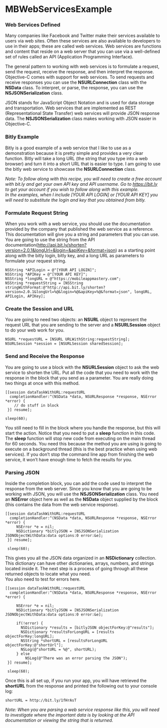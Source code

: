 # MBWebServicesExample

### Web Services Defined
Many companies like Facebook and Twitter make their services available to users via web sites. 
Often these services are also available to developers to use in their apps; these are called web services. 
Web services are functions and content that reside on a web server that you can use via a well-defined set of rules called an API (Application Programming Interface).

The general pattern to working with web services is to formulate a request, send the request, receive the response, and then interpret the response. 
Objective-C comes with support for web services. 
To send requests and receive responses you can use the **NSURLConnection** class with the **NSData** class. 
To interpret, or parse, the response, you can use the **NSJSONSerialization** class.

JSON stands for JavaScript Object Notation and is used for data storage and transportation. 
Web services that are implemented as REST (Representational State Transfer) web services will provide JSON response data. 
The **NSJSONSerialization** class makes working with JSON easier in Objective-C.

### Bitly Example
Bitly is a good example of a web service that I like to use as a demonstration because it is pretty simple and provides a very clear function. 
Bitly will take a long URL (the string that you type into a web browser) and turn it into a short URL that is easier to type. 
I am going to use the bitly web service to showcase the **NSURLConnection** class.

*Note: To follow along with this recipe, you will need to create a free account with bit.ly and get your own API key and API username. 
Go to https://bit.ly to get your account if you wish to follow along with this example.  
In the examples, when I include [YOUR API LOGIN] or [YOUR API KEY] you will need to substitute the login and key that you obtained from bitly.*

### Formulate Request String
When you work with a web service, you should use the documentation provided by the company that published the web service as a reference. 
This documentation will give you a string and parameters that you can use. 
You are going to use the string from the API documentation(http://api.bit.ly/shorten?version=2.0.1&longUrl=&login=&apiKey=&format=json) 
as a starting point along with the bitly login, bitly key, and a long URL as parameters to formulate your request string.

    NSString *APILogin = @"[YOUR API LOGIN]";
    NSString *APIKey = @"[YOUR API KEY]";
    NSString *longURL = @"https://mobileappmastery.com";
    NSString *requestString = [NSString stringWithFormat:@"http://api.bit.ly/shorten?version=2.0.1&longUrl=%@&login=%@&apiKey=%@&format=json", longURL, APILogin, APIKey];

### Create the Session and URL
You are going to need two objects: 
an **NSURL** object to represent the request URL that you are sending to the server and a **NSURLSession** object to do your web work for you.

    NSURL *requestURL = [NSURL URLWithString:requestString];
    NSURLSession *session = [NSURLSession sharedSession];

### Send and Receive the Response
You are going to use a block with the **NSURLSession** object to ask the web service to shorten the URL. 
Put all the code that you need to work with the response in the block that you send as a parameter. 
You are really doing two things at once with this method.

    [[session dataTaskWithURL:requestURL
      completionHandler:^(NSData *data, NSURLResponse *response, NSError *error) {
        // do stuff in block
     }] resume];
 
    sleep(60);

You still need to fill in the block where you handle the response, but this will start the action. 
Notice that you need to put a **sleep** function in this code. 
The **sleep** function will stop new code from executing on the main thread for 60 seconds. 
You need this because the method you are using is going to execute on a background thread (this is the best practice when using web services). 
If you don’t stop the command line app from finishing the web service, it won’t have enough time to fetch the results for you.

### Parsing JSON
Inside the completion block, you can add the code used to interpret the response from the web server. 
Since you know that you are going to be working with JSON, you will use the **NSJSONSerialization** class. 
You need an **NSError** object here as well as the **NSData** object supplied by the block (this contains the data from the web service response).

    [[session dataTaskWithURL:requestURL
      completionHandler:^(NSData *data, NSURLResponse *response, NSError *error) {
         NSError *e = nil;
         NSDictionary *bitlyJSON = [NSJSONSerialization JSONObjectWithData:data options:0 error:&e];
     }] resume];
     
     sleep(60);

This gives you all the JSON data organized in an **NSDictionary** collection. 
This dictionary can have other dictionaries, arrays, numbers, and strings located inside it. 
The next step is a process of going through all these returned objects to locate what you need.  
You also need to test for errors here.

    [[session dataTaskWithURL:requestURL
      completionHandler:^(NSData *data, NSURLResponse *response, NSError *error) {
          
         NSError *e = nil;
         NSDictionary *bitlyJSON = [NSJSONSerialization JSONObjectWithData:data options:0 error:&e];
         
         if(!error) {
           NSDictionary *results = [bitlyJSON objectForKey:@"results"];
           NSDictionary *resultsForLongURL = [results objectForKey:longURL];
           NSString *shortURL = [resultsForLongURL objectForKey:@"shortUrl"];
           NSLog(@"shortURL = %@", shortURL);
         } else
             NSLog(@"There was an error parsing the JSON");
     }] resume];
     
     sleep(60);

Once this is all set up, if you run your app, 
you will have retrieved the **shortURL** from the response and printed the following out to your console log:

    shortURL = http://bit.ly/1fHrAsT
  
*Note: When you are parsing a web service response like this, 
you will need to investigate where the important data is by looking at the API documentation or viewing the string that is returned.*
